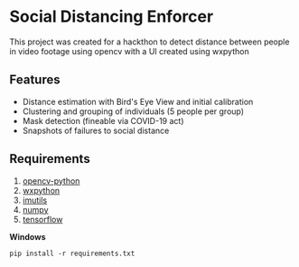 # Social Distancing Enforcer
This project was created for a hackthon to detect distance between people in video footage using opencv with a UI created using wxpython

## Features
* Distance estimation with Bird's Eye View and initial calibration
* Clustering and grouping of individuals (5 people per group)
* Mask detection (fineable via COVID-19 act)
* Snapshots of failures to social distance

## Requirements
1. [opencv-python](https://pypi.org/project/opencv-python/)
1. [wxpython](https://pypi.org/project/wxPython/)
1. [imutils](https://pypi.org/project/imutils/)
1. [numpy](https://pypi.org/project/numpy/)
1. [tensorflow](https://pypi.org/project/tensorflow/)

**Windows**

`pip install -r requirements.txt`
